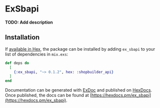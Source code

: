 # ExSbapi

**TODO: Add description**

## Installation

If [available in Hex](https://hex.pm/docs/publish), the package can be installed
by adding `ex_sbapi` to your list of dependencies in `mix.exs`:

```elixir
def deps do
  [
    {:ex_sbapi, "~> 0.1.2", hex: :shopbuilder_api}
  ]
end
```

Documentation can be generated with [ExDoc](https://github.com/elixir-lang/ex_doc)
and published on [HexDocs](https://hexdocs.pm). Once published, the docs can
be found at [https://hexdocs.pm/ex_sbapi](https://hexdocs.pm/ex_sbapi).


